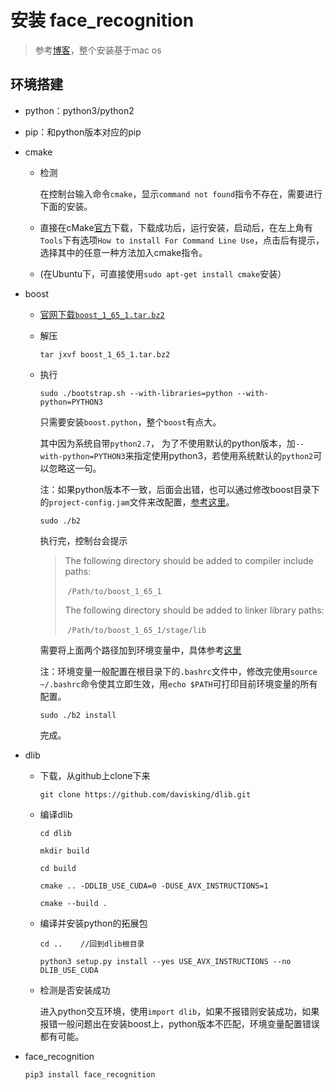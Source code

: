 # 安装 face_recognition

> 参考[博客](http://blog.csdn.net/hongbin_xu/article/details/76284134)，整个安装基于mac os

## 环境搭建

* python：python3/python2

* pip：和python版本对应的pip

* cmake

  * 检测

    在控制台输入命令`cmake`，显示`command not found`指令不存在，需要进行下面的安装。

  * 直接在cMake[官方](https://cmake.org)下载，下载成功后，运行安装，启动后，在左上角有`Tools`下有选项`How to install For Command Line Use`，点击后有提示，选择其中的任意一种方法加入cmake指令。

  * (在Ubuntu下，可直接使用`sudo apt-get install cmake`安装）

* boost

  * [官网下载`boost_1_65_1.tar.bz2`](http://www.boost.org/users/download/)

  * 解压

    ```
    tar jxvf boost_1_65_1.tar.bz2
    ```

  * 执行

    ```
    sudo ./bootstrap.sh --with-libraries=python --with-python=PYTHON3
    ```

    只需要安装`boost.python`，整个`boost`有点大。

    其中因为系统自带`python2.7`， 为了不使用默认的python版本，加`--with-python=PYTHON3`来指定使用python3，若使用系统默认的`python2`可以忽略这一句。

    注：如果python版本不一致，后面会出错，也可以通过修改boost目录下的`project-config.jam`文件来改配置，[参考这里](https://stackoverflow.com/questions/5539557/boost-and-python-3-x)。

    ```
    sudo ./b2
    ```

    执行完，控制台会提示

    > The following directory should be added to compiler include paths:
    >
    > ​    `/Path/to/boost_1_65_1`
    >
    > The following directory should be added to linker library paths:
    >
    > ​    `/Path/to/boost_1_65_1/stage/lib`

    需要将上面两个路径加到环境变量中，具体参考[这里](http://www.jianshu.com/p/36bf7a56b808)

    注：环境变量一般配置在根目录下的`.bashrc`文件中，修改完使用`source ~/.bashrc`命令使其立即生效，用`echo $PATH`可打印目前环境变量的所有配置。

    ```
    sudo ./b2 install
    ```

    完成。

* dlib

  * 下载，从github上clone下来

    ```
    git clone https://github.com/davisking/dlib.git
    ```

  * 编译dlib

    ```
    cd dlib
    ```

    ```
    mkdir build
    ```

    ```
    cd build
    ```

    ```
    cmake .. -DDLIB_USE_CUDA=0 -DUSE_AVX_INSTRUCTIONS=1
    ```

    ```
    cmake --build .
    ```

  * 编译并安装python的拓展包

    ```
    cd ..    //回到dlib根目录
    ```

    ```
    python3 setup.py install --yes USE_AVX_INSTRUCTIONS --no DLIB_USE_CUDA
    ```


  * 检测是否安装成功

    进入python交互环境，使用`import dlib`，如果不报错则安装成功，如果报错一般问题出在安装boost上，python版本不匹配，环境变量配置错误都有可能。

* face_recognition

  ````
  pip3 install face_recognition
  ````